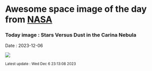 
# Awesome space image of the day from [NASA](https://api.nasa.gov/)

### Today image : Stars Versus Dust in the Carina Nebula
Date : 2023-12-06

![](https://apod.nasa.gov/apod/image/2312/TorchedDust_HubbleMecone_960.jpg)

<small>Latest update : Wed Dec  6 23:13:08 2023</small>
        
